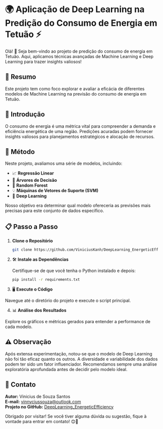 # 🌍 Aplicação de Deep Learning na Predição do Consumo de Energia em Tetuão ⚡

Olá! 👋 Seja bem-vindo ao projeto de predição do consumo de energia em Tetuão. Aqui, aplicamos técnicas avançadas de Machine Learning e Deep Learning para trazer insights valiosos!

## 📌 **Resumo**

Este projeto tem como foco explorar e avaliar a eficácia de diferentes modelos de Machine Learning na previsão do consumo de energia em Tetuão.

## 📘 **Introdução**

O consumo de energia é uma métrica vital para compreender a demanda e eficiência energética de uma região. Predições acuradas podem fornecer insights valiosos para planejamentos estratégicos e alocação de recursos.

## 🚀 **Método**

Neste projeto, avaliamos uma série de modelos, incluindo:

- 📈 **Regressão Linear**
- 🌲 **Árvores de Decisão**
- 🌳 **Random Forest**
- 💡 **Máquinas de Vetores de Suporte (SVM)**
- 🧠 **Deep Learning**

Nosso objetivo era determinar qual modelo ofereceria as previsões mais precisas para este conjunto de dados específico.

## 📋 **Passo a Passo**

1. **Clone o Repositório**  
   ```bash
   git clone https://github.com/ViniciusKanh/DeepLearning_EnergeticEfficiency.git
    ```

2. 🛠 **Instale as Dependências**

    Certifique-se de que você tenha o Python instalado e depois:
  
   ```bash
   pip install -r requirements.txt
     ```

3. 🖥 **Execute o Código**

Navegue até o diretório do projeto e execute o script principal.

4. 📊 **Análise dos Resultados**

Explore os gráficos e métricas gerados para entender a performance de cada modelo.

## ⚠️ **Observação**

Após extensa experimentação, notou-se que o modelo de Deep Learning não foi tão eficaz quanto os outros. A diversidade e variabilidade dos dados podem ter sido um fator influenciador. Recomendamos sempre uma análise exploratória aprofundada antes de decidir pelo modelo ideal.

## 📧 **Contato**

**Autor:** Vinicius de Souza Santos  
**E-mail:** [vinnyciussouza@outlook.com](mailto:vinnyciussouza@outlook.com)  
**Projeto no GitHub:** [DeepLearning_EnergeticEfficiency](https://github.com/ViniciusKanh/DeepLearning_EnergeticEfficiency)

Obrigado por visitar! Se você tiver alguma dúvida ou sugestão, fique à vontade para entrar em contato! 😊🚀
